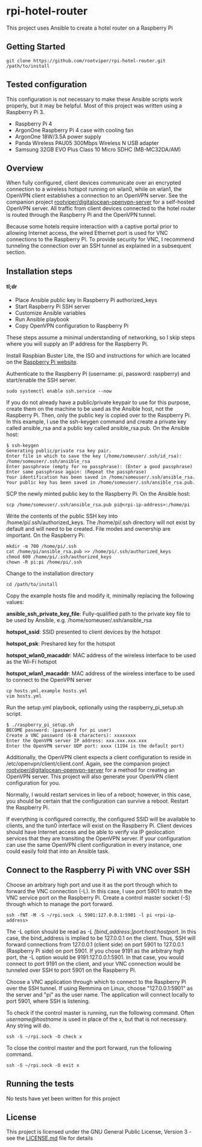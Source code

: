 # rpi-hotel-router

This project uses Ansible to create a hotel router on a Raspberry Pi

## Getting Started

```
git clone https://github.com/rootviper/rpi-hotel-router.git /path/to/install
```

## Tested configuration

This configuration is not necessary to make these Ansible scripts work properly, but it may be helpful.  Most of this project was written using a Raspberry Pi 3.

* Raspberry Pi 4
* ArgonOne Raspberry Pi 4 case with cooling fan
* ArgonOne 18W/3.5A power supply
* Panda Wireless PAU05 300Mbps Wireless N USB adapter
* Samsung 32GB EVO Plus Class 10 Micro SDHC (MB-MC32DA/AM)

## Overview

When fully configured, client devices communicate over an encrypted connection to a wireless hotspot running on wlan0, while on wlan1, the OpenVPN client establishes a connection to an OpenVPN server.  See the companion project [rootviper/digitalocean-openvpn-server](https://github.com/rootviper/digitalocean-openvpn-server) for a self-hosted OpenVPN server.  All traffic from client devices connected to the hotel router is routed through the Raspberry Pi and the OpenVPN tunnel.

Because some hotels require interaction with a captive portal prior to allowing Internet access, the wired Ethernet port is used for VNC connections to the Raspberry Pi.  To provide security for VNC, I recommend tunneling the connection over an SSH tunnel as explained in a subsequent section.

## Installation steps

#### tl;dr
* Place Ansible public key in Raspberry Pi authorized_keys
* Start Raspberry Pi SSH server
* Customize Ansible variables
* Run Ansible playbook
* Copy OpenVPN configuration to Raspberry Pi

These steps assume a minimal understanding of networking, so I skip steps where you will supply an IP address for the Raspberry Pi.

Install Raspbian Buster Lite, the ISO and instructions for which are located on the [Raspberry Pi website](https://www.raspberrypi.org/downloads/raspbian/).

Authenticate to the Raspberry Pi (username: pi, password: raspberry) and start/enable the SSH server.

```
sudo systemctl enable ssh.service --now
```

If you do not already have a public/private keypair to use for this purpose, create them on the machine to be used as the Ansible host, not the Raspberry Pi.  Then, only the public key is copied over to the Raspberry Pi.  In this example, I use the ssh-keygen command and create a private key called ansible_rsa and a public key called ansible_rsa.pub.  On the Ansible host:

```
$ ssh-keygen
Generating public/private rsa key pair.
Enter file in which to save the key (/home/someuser/.ssh/id_rsa): /home/someuser/.ssh/ansible_rsa
Enter passphrase (empty for no passphrase): (Enter a good passphrase)
Enter same passphrase again: (Repeat the passphrase)
Your identification has been saved in /home/someuser/.ssh/ansible_rsa.
Your public key has been saved in /home/someuser/.ssh/ansible_rsa.pub.
```

SCP the newly minted public key to the Raspberry Pi.  On the Ansible host:

```
scp /home/someuser/.ssh/ansible_rsa.pub pi@<rpi-ip-address>:/home/pi
```

Write the contents of the public SSH key into /home/pi/.ssh/authorized_keys.  The /home/pi/.ssh directory will not exist by default and will need to be created.  File modes and ownership are important.  On the Raspberry Pi:

```
mkdir -m 700 /home/pi/.ssh
cat /home/pi/ansible_rsa.pub >> /home/pi/.ssh/authorized_keys
chmod 600 /home/pi/.ssh/authorized_keys
chown -R pi:pi /home/pi/.ssh
```

Change to the installation directory

```
cd /path/to/install
```

Copy the example hosts file and modify it, minimally replacing the following values:

__ansible_ssh_private_key_file__: Fully-qualified path to the private key file to be used by Ansible, e.g. /home/someuser/.ssh/ansible_rsa

__hotspot_ssid__: SSID presented to client devices by the hotspot

__hotspot_psk__: Preshared key for the hotspot

__hotspot_wlan0_macaddr__: MAC address of the wireless interface to be used as the Wi-Fi hotspot

__hotspot_wlan1_macaddr__: MAC address of the wireless interface to be used to connect to the OpenVPN server

```
cp hosts.yml.example hosts.yml
vim hosts.yml
```

Run the setup.yml playbook, optionally using the raspberry_pi_setup.sh script.

```
$ ./raspberry_pi_setup.sh
BECOME password: (password for pi user)
Create a VNC password (6-8 characters): xxxxxxxx
Enter the OpenVPN server IP address: xxx.xxx.xxx.xxx
Enter the OpenVPN server UDP port: xxxx (1194 is the default port)
```

Additionally, the OpenVPN client expects a client configuration to reside in /etc/openvpn/client/client.conf.  Again, see the companion project [rootviper/digitalocean-openvpn-server](https://github.com/rootviper/digitalocean-openvpn-server) for a method for creating an OpenVPN server.  This project will also generate your OpenVPN client configuration for you.

Normally, I would restart services in lieu of a reboot; however, in this case, you should be certain that the configuration can survive a reboot.  Restart the Raspberry Pi.

If everything is configured correctly, the configured SSID will be available to clients, and the tun0 interface will exist on the Raspberry Pi.  Client devices should have Internet access and be able to verify via IP geolocation services that they are transiting the OpenVPN server.  If your configuration can use the same OpenVPN client configuration in every instance, one could easily fold that into an Ansible task.

##  Connect to the Raspberry Pi with VNC over SSH

Choose an arbitrary high port and use it as the port through which to forward the VNC connection (-L).  In this case, I use port 5901 to match the VNC service port on the Raspberry Pi.  Create a control master socket (-S) through which to manage the port forward.

```
ssh -fNT -M -S ~/rpi.sock -L 5901:127.0.0.1:5901 -l pi <rpi-ip-address>
```

The -L option should be read as <em>-L [bind_address:]port:host:hostport</em>.  In this case, the bind_address is implied to be 127.0.0.1 on the client.  Thus, SSH will forward connections from 127.0.0.1 (client side) on port 5901 to 127.0.0.1 (Raspberry Pi side) on port 5901.  If you chose 9191 as the arbitrary high port, the -L option would be 9191:127.0.0.1:5901.  In that case, you would connect to port 9191 on the client, and your VNC connection would be tunneled over SSH to port 5901 on the Raspberry Pi.

Choose a VNC application through which to connect to the Raspberry Pi over the SSH tunnel.  If using Remmina on Linux, choose "127.0.0.1:5901" as the server and "pi" as the user name.  The application will connect locally to port 5901, where SSH is listening.

To check if the control master is running, run the following command.  Often <em>username@hostname</em> is used in place of the x, but that is not necessary.  Any string will do.

```
ssh -S ~/rpi.sock -O check x
```

To close the control master and the port forward, run the following command.

```
ssh -S ~/rpi.sock -O exit x
```

## Running the tests

No tests have yet been written for this project

## License

This project is licensed under the GNU General Public License, Version 3 - see the [LICENSE.md](LICENSE.md) file for details
